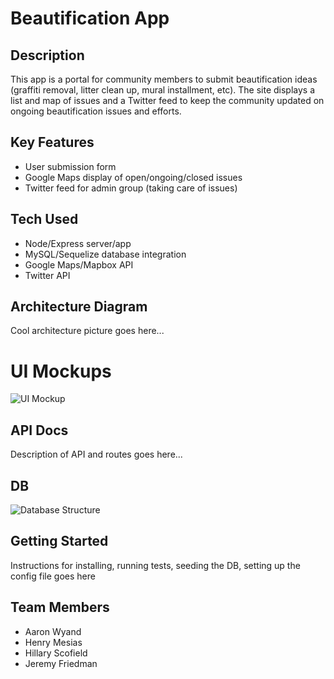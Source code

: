 # Beautification App

## Description
This app is a portal for community members to submit beautification ideas (graffiti removal, litter clean up, mural installment, etc).  The site displays a list and map of issues and a Twitter feed to keep the community updated on ongoing beautification issues and efforts.

## Key Features
* User submission form
* Google Maps display of open/ongoing/closed issues
* Twitter feed for admin group (taking care of issues)

## Tech Used
* Node/Express server/app
* MySQL/Sequelize database integration
* Google Maps/Mapbox API
* Twitter API

## Architecture Diagram
Cool architecture picture goes here...

# UI Mockups
![UI Mockup](https://github.com/awyand/beautification-app/blob/master/readme-images/ui-mockup.jpg)

## API Docs
Description of API and routes goes here...

## DB
![Database Structure](https://github.com/awyand/beautification-app/blob/master/readme-images/database-structure.jpg)

## Getting Started
Instructions for installing, running tests, seeding the DB, setting up the config file goes here

## Team Members
* Aaron Wyand
* Henry Mesias
* Hillary Scofield
* Jeremy Friedman
